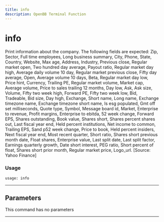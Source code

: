 ```yaml
---
title: info
description: OpenBB Terminal Function
---
```


# info

Print information about the company. The following fields are expected: Zip, Sector, Full time employees, Long business summary, City, Phone, State, Country, Website, Max age, Address, Industry, Previous close, Regular market open, Two hundred day average, Payout ratio, Regular market day high, Average daily volume 10 day, Regular market previous close, Fifty day average, Open, Average volume 10 days, Beta, Regular market day low, Price hint, Currency, Trailing PE, Regular market volume, Market cap, Average volume, Price to sales trailing 12 months, Day low, Ask, Ask size, Volume, Fifty two week high, Forward PE, Fifty two week low, Bid, Tradeable, Bid size, Day high, Exchange, Short name, Long name, Exchange timezone name, Exchange timezone short name, Is esg populated, Gmt off set milliseconds, Quote type, Symbol, Message board id, Market, Enterprise to revenue, Profit margins, Enterprise to ebitda, 52 week change, Forward EPS, Shares outstanding, Book value, Shares short, Shares percent shares out, Last fiscal year end, Held percent institutions, Net income to common, Trailing EPS, Sand p52 week change, Price to book, Held percent insiders, Next fiscal year end, Most recent quarter, Short ratio, Shares short previous month date, Float shares, Enterprise value, Last split date, Last split factor, Earnings quarterly growth, Date short interest, PEG ratio, Short percent of float, Shares short prior month, Regular market price, Logo_url. [Source: Yahoo Finance]

### Usage

```python
usage: info
```

---

## Parameters

This command has no parameters

---

